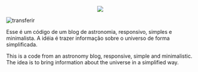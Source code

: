 <p align="center"><img src="https://user-images.githubusercontent.com/62525275/198724146-1bf78248-7f5e-4b5e-a7e6-0af4b9184b33.svg"/></p>

![transferir](https://user-images.githubusercontent.com/62525275/199101707-ac507dc5-3ec5-497f-b21f-03d1cd450786.png)

Esse é um código de um blog de astronomia, responsivo, simples e minimalista. A idéia é trazer informação sobre o universo de forma simplificada.

This is a code from an astronomy blog, responsive, simple and minimalistic. The idea is to bring information about the universe in a simplified way.
